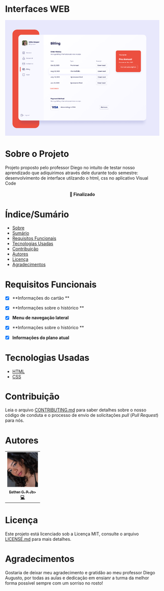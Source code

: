 # Interfaces WEB 


![Capa do Projeto](./pagina-cobranca.png)

# Sobre o Projeto

Projeto proposto pelo professor Diego no intuito de testar nosso aprendizado que adiquirimos através dele durante todo semestre: desenvolvimento de interface utilzando o html, css no aplicativo Visual Code

<h4 align="center"> 
	🚧  Finalizado
</h4>

# Índice/Sumário

* [Sobre](#sobre-o-projeto)
* [Sumário](#índice/sumário)
* [Requisitos Funcionais](#requisitos-funcionais)
* [Tecnologias Usadas](#tecnologias-usadas)
* [Contribuição](#contribuição)
* [Autores](#autores)
* [Licença](#licença)
* [Agradecimentos](#agradecimentos)


# Requisitos Funcionais 

- [x] **Informações do cartão **
- [x] **Informações sobre o histórico **
- [x] **Menu de navegação lateral**
- [x] **Informações sobre o histórico **
- [x] **Informações do plano atual**


# Tecnologias Usadas

- [HTML](https://developer.mozilla.org/pt-BR/docs/Web/HTML)
- [CSS](https://developer.mozilla.org/pt-BR/docs/Web/CSS)

# Contribuição

Leia o arquivo [CONTRIBUTING.md](CONTRIBUTING.md) para saber detalhes sobre o nosso código de conduta e o processo de envio de solicitações *pull* (*Pull Request*) para nós.

# Autores

<table>
  <tbody>
    <tr>
    <td align="center">
	  	<a href="https://kentcdodds.com">
			<img src="./esther.png" width="100px;" alt="Esther Paula"/>
			<br />
			<sub><b>Esther G. P. /b></sub>
		</a>
		<br />
		<a href="https://github.com/testing-library/react-testing-library/commits?author=kentcdodds" title="Code">💻</a>
	</td>
    </tr>
	</tbody>
<table>

# Licença

Este projeto está licenciado sob a Licença MIT,  consulte o arquivo [LICENSE.md](LICENSE.md) para mais detalhes.

# Agradecimentos

Gostaria de deixar meu agradecimento e gratidão ao meu professor Diego Augusto, por todas as aulas e dedicação em ensianr a turma da melhor forma possível sempre com um sorriso no rosto! 
